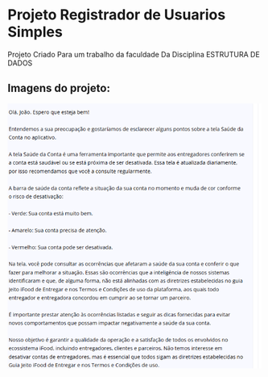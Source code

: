 <!DOCTYPE html>
<html lang="en">
<head>
    <meta charset="UTF-8">
    <meta name="viewport" content="width=device-width, initial-scale=1.0">
    <title>Projeto Registrador de Usuarios!!!</title>
</head>
<body>
    <h1>Projeto Registrador de Usuarios Simples</h1>
    <p>Projeto Criado Para um trabalho da faculdade Da Disciplina ESTRUTURA DE DADOS
</p>
    <h2>
        Imagens do projeto:
    </h2>
    <picture>
        <img src="Screenshot_63.png" alt="">
    </picture>
</body>
</html>
